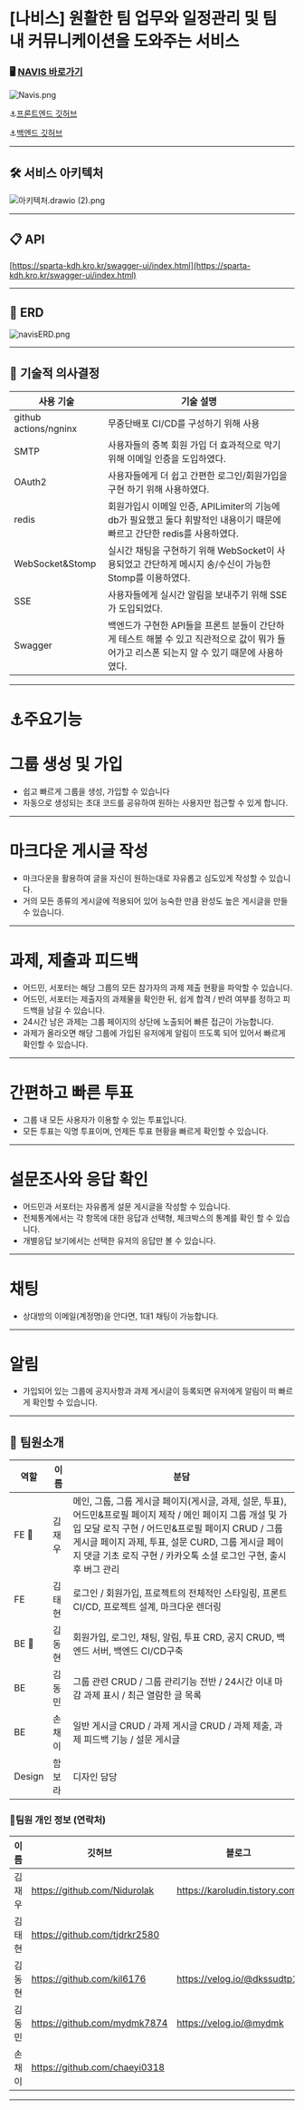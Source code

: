 # [나비스] 원활한 팀 업무와 일정관리 및 팀 내 커뮤니케이션을 도와주는 서비스

### 🖥️ [NAVIS 바로가기](http://navis.kro.kr/)

![Navis.png](https://file.notion.so/f/s/16012a9c-5c5d-49ba-b816-e089454bbfdb/%EC%88%98%EC%A0%95%EB%90%A8_Thumbnail-1.png?id=420679cc-adfc-400c-bcbb-f5a5a896ca54&table=block&spaceId=4da59022-f2bc-4297-affd-e72b4fbb3e50&expirationTimestamp=1681972292171&signature=UnTgbPhMRXsbjsvZcN9gjx2G9q1Qw1dw10FynAeYgSo&downloadName=%EC%88%98%EC%A0%95%EB%90%A8_Thumbnail-1.png)

⚓[프론트엔드 깃허브](https://github.com/HangHae-Navis/navis-fe)

⚓[백엔드 깃허브](https://github.com/HangHae-Navis/navis-be)

---

## 🛠️ 서비스 아키텍처

![아키텍처.drawio (2).png](https://file.notion.so/f/s/0bcb45b9-f788-42dc-96be-88471df89ec0/%EC%95%84%ED%82%A4%ED%85%8D%EC%B2%98.drawio_(2).png?id=88bc210d-0646-4722-8a21-200366c3a6fc&table=block&spaceId=4da59022-f2bc-4297-affd-e72b4fbb3e50&expirationTimestamp=1681972384258&signature=nkeTv91eIapt-vVuaJa80v3vq4zPX_BQ-sOKnSt-Y3c&downloadName=%EC%95%84%ED%82%A4%ED%85%8D%EC%B2%98.drawio+%282%29.png)

---

## 📋 API

[https://sparta-kdh.kro.kr/swagger-ui/index.html](https://sparta-kdh.kro.kr/swagger-ui/index.html)

---

## 📔 ERD

![navisERD.png](https://file.notion.so/f/s/49426f43-2317-4dac-b7ae-c3cb4d60b67c/navisERD.png?id=1e73632b-cc1a-44f2-85d9-9300fa8191d7&table=block&spaceId=4da59022-f2bc-4297-affd-e72b4fbb3e50&expirationTimestamp=1681972415457&signature=5fBAHoDz64xoCzjcZNNVYzJwOXjVy4DYgThyWaLTbCQ&downloadName=navisERD.png)

---

## 🔧 **기술적 의사결정**

| 사용 기술 | 기술 설명 |
| --- | --- |
| github actions/ngninx | 무중단배포 CI/CD를 구성하기 위해 사용
| SMTP | 사용자들의 중복 회원 가입 더 효과적으로 막기 위해 이메일 인증을 도입하였다. |
| OAuth2 | 사용자들에게 더 쉽고 간편한 로그인/회원가입을 구현 하기 위해 사용하였다. |
| redis | 회원가입시 이메일 인증, APILimiter의 기능에 db가 필요했고 둘다 휘발적인 내용이기 때문에 빠르고 간단한 redis를 사용하였다.  |
| WebSocket&Stomp | 실시간 채팅을 구현하기 위해 WebSocket이 사용되었고 간단하게 메시지 송/수신이 가능한 Stomp를 이용하였다. |
| SSE | 사용자들에게 실시간 알림을 보내주기 위해 SSE가 도입되었다. |
| Swagger | 백엔드가 구현한 API들을 프론트 분들이 간단하게 테스트 해볼 수 있고 직관적으로 값이 뭐가 들어가고 리스폰 되는지 알 수 있기 때문에 사용하였다.   |

---

# ⚓주요기능

# **그룹 생성 및 가입**

- 쉽고 빠르게 그룹을 생성, 가입할 수 있습니다
- 자동으로 생성되는 초대 코드를 공유하여 원하는 사용자만 접근할 수 있게 합니다.
---
# 마크다운 게시글 작성

- 마크다운을 활용하여 글을 자신이 원하는대로 자유롭고 심도있게 작성할 수 있습니다.
- 거의 모든 종류의 게시글에 적용되어 있어 능숙한 만큼 완성도 높은 게시글을 만들 수 있습니다.  
---

# 과제, 제출과 피드백

- 어드민, 서포터는 해당 그룹의 모든 참가자의 과제 제출 현황을 파악할 수 있습니다.
- 어드민, 서포터는 제출자의 과제물을 확인한 뒤, 쉽게 합격 / 반려 여부를 정하고 피드백을 남길 수 있습니다.
- 24시간 남은 과제는 그룹 페이지의 상단에 노출되어 빠른 접근이 가능합니다.
- 과제가 올라오면 해당 그룹에 가입된 유저에게 알림이 뜨도록 되어 있어서 빠르게 확인할 수 있습니다.
---

# 간편하고 빠른 투표

- 그룹 내 모든 사용자가 이용할 수 있는 투표입니다.
- 모든 투표는 익명 투표이며, 언제든 투표 현황을 빠르게 확인할 수 있습니다.
---

# 설문조사와 응답 확인

- 어드민과 서포터는 자유롭게 설문 게시글을 작성할 수 있습니다.
- 전체통계에서는 각 항목에 대한 응답과 선택형, 체크박스의 통계를 확인 할 수 있습니다.
- 개별응답 보기에서는 선택한 유저의 응답만 볼 수 있습니다.
---

# 채팅
- 상대방의 이메일(계정명)을 안다면, 1대1 채팅이 가능합니다.
---

# 알림
- 가입되어 있는 그룹에 공지사항과 과제 게시글이 등록되면 유저에게 알림이 떠 빠르게 확인할 수 있습니다.
---

## 👥 팀원소개

| 역할 | 이름 | 분담 |
| --- | --- | --- |
| FE 👑 | 김재우 | 메인, 그룹, 그룹 게시글 페이지(게시글, 과제, 설문, 투표), 어드민&프로필 페이지 제작 / 메인 페이지 그룹 개설 및 가입 모달 로직 구현 / 어드민&프로필 페이지 CRUD / 그룹 게시글 페이지 과제, 투표, 설문 CURD, 그룹 게시글 페이지 댓글 기초 로직 구현 / 카카오톡 소셜 로그인 구현, 출시 후 버그 관리 |
| FE | 김태현 | 로그인 / 회원가입, 프로젝트의 전체적인 스타일링, 프론트 CI/CD, 프로젝트 설계, 마크다운 렌더링 | 에디터 기능, 게시글 작성 기능, 헤더 푸터 등 글로벌 레이아웃 작업, 채팅/알림 실시간 기능, 추후 QA 사항 수정 / 출시 후 유저 피드백 관리 |
| BE 👑 | 김동현 | 회원가입, 로그인, 채팅, 알림, 투표 CRD, 공지 CRUD, 백엔드 서버, 백엔드 CI/CD구축 |
| BE | 김동민 | 그룹 관련 CRUD / 그룹 관리기능 전반 / 24시간 이내 마감 과제 표시 / 최근 열람한 글 목록 |
| BE | 손채이 | 일반 게시글 CRUD / 과제 게시글 CRUD / 과제 제출, 과제 피드백 기능 / 설문 게시글 |
| Design | 함보라 | 디자인 담당 |

### 📱**팀원 개인 정보 (연락처)**

| 이름 | 깃허브 | 블로그 |
| --- | --- | --- |
| 김재우 | https://github.com/Nidurolak | https://karoludin.tistory.com/ |
| 김태현 |  https://github.com/tjdrkr2580 |  |
| 김동현 |  https://github.com/kil6176 | https://velog.io/@dkssudtp1 |
| 김동민 |  https://github.com/mydmk7874 | https://velog.io/@mydmk |
| 손채이 |  https://github.com/chaeyi0318 |  |
---
